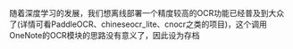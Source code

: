 随着深度学习的发展，我们想离线部署一个精度较高的OCR功能已经普及到大众了(详情可看PaddleOCR、chineseocr_lite、cnocr之类的项目)，这个调用OneNote的OCR模块的思路没有意义了，因此设为存档
